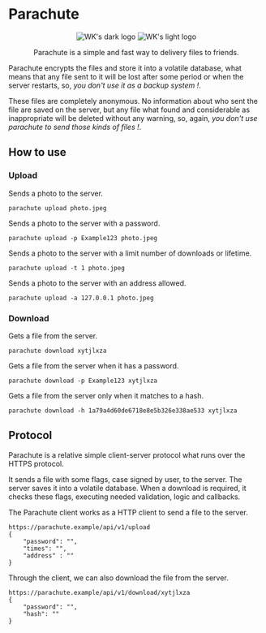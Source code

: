# Parachute
<p align="center">
    <img src="https://user-images.githubusercontent.com/23109089/182893857-0d20157e-4d4e-4eb3-ba24-a13273723b54.png#gh-dark-mode-only" alt="WK's dark logo" />
    <img src="https://user-images.githubusercontent.com/23109089/182894503-df2aca1c-500e-4b12-b733-3dd2f60aec08.png#gh-light-mode-only" alt="WK's light logo" />
</p>

<p align="center">Parachute is a simple and fast way to delivery files to friends.</p>

Parachute encrypts the files and store it into a volatile database, what means that any file sent to it will be lost 
after some period or when the server restarts, so, *you don't use it as a backup system !*.

These files are completely anonymous. No information about who sent the file are saved on the server, but any file what
found and considerable as inappropriate will be deleted without any warning, so, again, *you don't use parachute to 
send those kinds of files !*.

## How to use

### Upload

Sends a photo to the server.
```
parachute upload photo.jpeg
```

Sends a photo to the server with a password.
```
parachute upload -p Example123 photo.jpeg
```

Sends a photo to the server with a limit number of downloads or lifetime.
```
parachute upload -t 1 photo.jpeg
```

Sends a photo to the server with an address allowed.
```
parachute upload -a 127.0.0.1 photo.jpeg
```

### Download

Gets a file from the server.
```
parachute download xytjlxza 
```

Gets a file from the server when it has a password.
```
parachute download -p Example123 xytjlxza 
```

Gets a file from the server only when it matches to a hash.
```
parachute download -h 1a79a4d60de6718e8e5b326e338ae533 xytjlxza 
```

## Protocol

Parachute is a relative simple client-server protocol what runs over the HTTPS protocol. 

It sends a file with some flags, case signed by user, to the server. The server saves it into a volatile database. When
a download is required, it checks these flags, executing needed validation, logic and callbacks.

The Parachute client works as a HTTP client to send a file to the server.
```http
https://parachute.example/api/v1/upload
{
	"password": "",
	"times": "",
	"address" : ""
}
```

Through the client, we can also download the file from the server.
```http
https://parachute.example/api/v1/download/xytjlxza
{
	"password": "",
	"hash": ""
}
```

